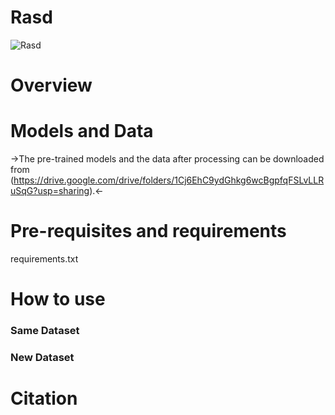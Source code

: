 # Rasd
![Rasd](https://github.com/ICL-ml4csec/Rasd/assets/62217808/6cdd4536-7461-402f-874c-a788efba0f8f)


# Overview

# Models and Data 
->The pre-trained models and the data after processing can be downloaded from (https://drive.google.com/drive/folders/1Cj6EhC9ydGhkg6wcBgpfqFSLvLLRuSqG?usp=sharing).<-

# Pre-requisites and requirements
requirements.txt

# How to use
### Same Dataset
### New Dataset

# Citation
